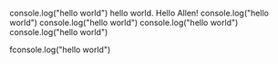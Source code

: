 console.log("hello world")
hello world. Hello Allen!
console.log("hello world")
console.log("hello world")
console.log("hello world")
console.log("hello world")

fconsole.log("hello world")


